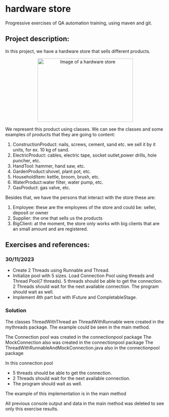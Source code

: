 # hardware store
Progressive exercises of QA automation training, using maven and git.

## Project description:
In this project, we have a hardware store that sells different products.

<p align="center">
<img src="https://t4.ftcdn.net/jpg/03/39/67/57/360_F_339675724_zKIsiEcSss6x2KOXUfHMfBrK9b0qbYCQ.jpg" alt="Image of a hardware store" width="300" height="200">
</p>

We represent this product using classes.
We can see the classes and some examples of products that they are going to content:
1. ConstructionProduct: nails, screws, cement, sand etc. we sell it by it units, for ex.
   10 kg of sand.
2. ElectricProduct: cables, electric tape, socket outlet,power drills, hole puncher, etc.
3. HandTool: hammer, hand saw, etc.
4. GardenProduct:shovel, plant pot, etc.
5. HouseholdItem: kettle, broom, brush, etc.
6. WaterProduct:water filter, water pump, etc.
7. GasProduct: gas valve, etc.

Besides that, we have the persons that interact with the store these are:
1. Employee: these are the employees of the store and could be: seller, deposit or owner
2. Supplier: the one that sells us the products
3. BigClient: at the moment, the store only works with big clients that are an small amount and are registered.

## Exercises and references:

### 30/11/2023
* Create 2 Threads using Runnable and Thread.
* Initialize pool with 5 sizes.
  Load Connection Pool using threads and Thread Pool(7 threads).
  5 threads should be able to get the connection.
  2 Threads should wait for the next available connection.
  The program should wait as well.
* Implement 4th part but with IFuture and CompletableStage.

### Solution
The classes ThreadWithThread an ThreadWithRunnable were created in the mythreads package.
The example could be seen in the main method.

The Connection pool was created in the connectionpool package
The MockConnection also was created in the connectionpool package
The ThreadWithRunnableAndMockConnection.java also in the connectionpool package

In this connection pool 
* 5 threads should be able to get the connection.
* 2 Threads should wait for the next available connection.
* The program should wait as well.

The example of this implementation is in the main method

All previous console output and data in the main method was deleted 
to see only this exercise results.





